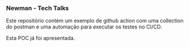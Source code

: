 ### Newman - Tech Talks
Este repositório contém um exemplo de github action com uma collection do postman e uma automação para executar os testes no CI/CD.

Esta POC já foi apresentada.
